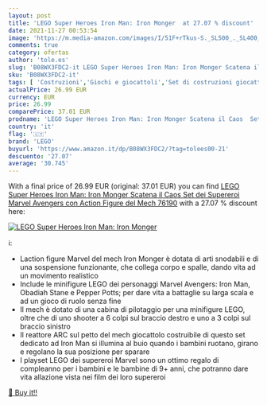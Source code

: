 ```yaml
---
layout: post
title: 'LEGO Super Heroes Iron Man: Iron Monger  at 27.07 % discount'
date: 2021-11-27 00:53:54
image: 'https://m.media-amazon.com/images/I/51F+rTkus-S._SL500_._SL400_.jpg'
comments: true
category: ofertas
author: 'tole.es'
slug: 'B08WX3FDC2-it LEGO Super Heroes Iron Man: Iron Monger Scatena il Caos...'
sku: 'B08WX3FDC2-it'
tags: [ 'Costruzioni','Giochi e giocattoli','Set di costruzioni giocattolo','lego', ]
actualPrice: 26.99 EUR
currency: EUR
price: 26.99
comparePrice: 37.01 EUR
prodname: 'LEGO Super Heroes Iron Man: Iron Monger Scatena il Caos  Set dei Supereroi Marvel Avengers con Action Figure del Mech  76190'
country: 'it'
flag: '🇮🇹'
brand: 'LEGO'
buyurl: 'https://www.amazon.it/dp/B08WX3FDC2/?tag=tolees00-21'
descuento: '27.07'
average: '30.745'
---
```


With a final price of 26.99 EUR (original: 37.01 EUR) you can find [LEGO Super Heroes Iron Man: Iron Monger Scatena il Caos  Set dei Supereroi Marvel Avengers con Action Figure del Mech  76190](https://www.amazon.it/dp/B08WX3FDC2/?tag=tolees00-21) with a  27.07 % discount here:

[![LEGO Super Heroes Iron Man: Iron Monger ](https://m.media-amazon.com/images/I/51F+rTkus-S._SL500_._SL400_.jpg)](https://www.amazon.it/dp/B08WX3FDC2/?tag=tolees00-21)

ℹ️:

- Laction figure Marvel del mech Iron Monger è dotata di arti snodabili e di una sospensione funzionante, che collega corpo e spalle, dando vita ad un movimento realistico
- Include le minifigure LEGO dei personaggi Marvel Avengers: Iron Man, Obadiah Stane e Pepper Potts; per dare vita a battaglie su larga scala e ad un gioco di ruolo senza fine
- Il mech è dotato di una cabina di pilotaggio per una minifigure LEGO, oltre che di uno shooter a 6 colpi sul braccio destro e uno a 3 colpi sul braccio sinistro
- Il reattore ARC sul petto del mech giocattolo costruibile di questo set dedicato ad Iron Man si illumina al buio quando i bambini ruotano, girano e regolano la sua posizione per sparare
- I playset LEGO dei supereroi Marvel sono un ottimo regalo di compleanno per i bambini e le bambine di 9+ anni, che potranno dare vita allazione vista nei film dei loro supereroi

[🛒 Buy it!!](https://www.amazon.it/dp/B08WX3FDC2/?tag=tolees00-21)
